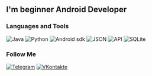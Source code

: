 ## I'm beginner Android Developer

### Languages and Tools
![Java](https://img.shields.io/badge/-Java-090909?style=for-the-badge&logo=Java&logoColor=FFA500)
![Python](https://img.shields.io/badge/-Python-090909?style=for-the-badge&logo=Python)
![Android sdk](https://img.shields.io/badge/-Android-090909?style=for-the-badge&logo=Android&logoColor=008000)
![JSON](https://img.shields.io/badge/-JSON-090909?style=for-the-badge&logo=JSON&logoColor=808080)
![API](https://img.shields.io/badge/-API-090909?style=for-the-badge&logo=API&logoColor=808080)
![SQLite](https://img.shields.io/badge/-SQLite-090909?style=for-the-badge&logo=SQLite&logoColor=0000FF)

### Follow Me

[![Telegram](https://img.shields.io/badge/-Telegram-090909?style=for-the-badge&logo=Telegram&logoColor=1E90FF)](
https://t.me/abairakhym)
[![VKontakte](https://img.shields.io/badge/-Vkontakte-090909?style=for-the-badge&logo=Vkontakte&logoColor=1E90FF)](
https://vk.com/a_person_who_will_change_peace)
